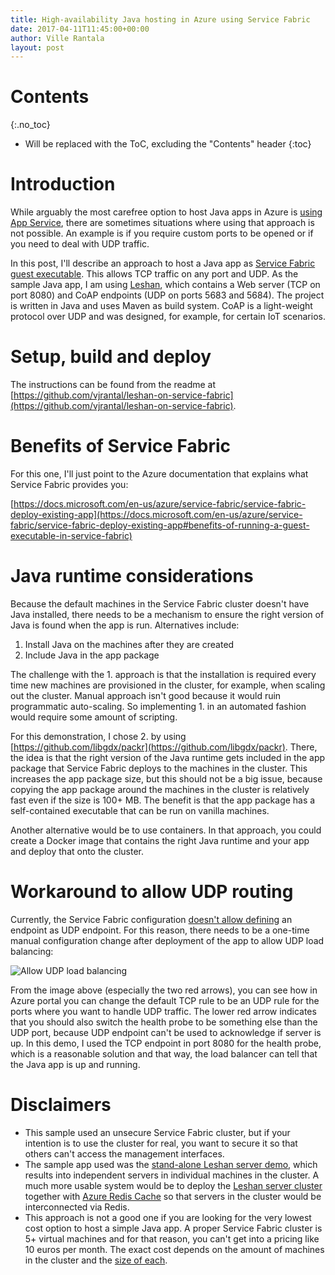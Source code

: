 ```yaml
---
title: High-availability Java hosting in Azure using Service Fabric
date: 2017-04-11T11:45:00+00:00
author: Ville Rantala
layout: post
---
```


# Contents
{:.no_toc}

* Will be replaced with the ToC, excluding the "Contents" header
{:toc}

# Introduction

While arguably the most carefree option to host Java apps in Azure is [using App Service](https://docs.microsoft.com/en-us/azure/app-service-web/app-service-web-get-started-java), there are sometimes situations where using that approach is not possible. An example is if you require custom ports to be opened or if you need to deal with UDP traffic.

In this post, I'll describe an approach to host a Java app as [Service Fabric guest executable](https://docs.microsoft.com/en-us/azure/service-fabric/service-fabric-deploy-existing-app). This allows TCP traffic on any port and UDP. As the sample Java app, I am using [Leshan](http://www.eclipse.org/leshan/), which contains a Web server (TCP on port 8080) and CoAP endpoints (UDP on ports 5683 and 5684). The project is written in Java and uses Maven as build system. CoAP is a light-weight protocol over UDP and was designed, for example, for certain IoT scenarios.

# Setup, build and deploy

The instructions can be found from the readme at [https://github.com/vjrantal/leshan-on-service-fabric](https://github.com/vjrantal/leshan-on-service-fabric).

# Benefits of Service Fabric

For this one, I'll just point to the Azure documentation that explains what Service Fabric provides you:

[https://docs.microsoft.com/en-us/azure/service-fabric/service-fabric-deploy-existing-app](https://docs.microsoft.com/en-us/azure/service-fabric/service-fabric-deploy-existing-app#benefits-of-running-a-guest-executable-in-service-fabric)

# Java runtime considerations

Because the default machines in the Service Fabric cluster doesn't have Java installed, there needs to be a mechanism to ensure the right version of Java is found when the app is run. Alternatives include:

1. Install Java on the machines after they are created
2. Include Java in the app package

The challenge with the 1. approach is that the installation is required every time new machines are provisioned in the cluster, for example, when scaling out the cluster. Manual approach isn't good because it would ruin programmatic auto-scaling. So implementing 1. in an automated fashion would require some amount of scripting.

For this demonstration, I chose 2. by using [https://github.com/libgdx/packr](https://github.com/libgdx/packr). There, the idea is that the right version of the Java runtime gets included in the app package that Service Fabric deploys to the machines in the cluster. This increases the app package size, but this should not be a big issue, because copying the app package around the machines in the cluster is relatively fast even if the size is 100+ MB. The benefit is that the app package has a self-contained executable that can be run on vanilla machines.

Another alternative would be to use containers. In that approach, you could create a Docker image that contains the right Java runtime and your app and deploy that onto the cluster.

# Workaround to allow UDP routing

Currently, the Service Fabric configuration [doesn't allow defining](https://github.com/Azure/service-fabric-issues/issues/208#issuecomment-289795833) an endpoint as UDP endpoint. For this reason, there needs to be a one-time manual configuration change after deployment of the app to allow UDP load balancing:

![Allow UDP load balancing]({{site.baseurl}}/images/allow-udp-load-balancing.png)

From the image above (especially the two red arrows), you can see how in Azure portal you can change the default TCP rule to be an UDP rule for the ports where you want to handle UDP traffic. The lower red arrow indicates that you should also switch the health probe to be something else than the UDP port, because UDP endpoint can't be used to acknowledge if server is up. In this demo, I used the TCP endpoint in port 8080 for the health probe, which is a reasonable solution and that way, the load balancer can tell that the Java app is up and running.

# Disclaimers

* This sample used an unsecure Service Fabric cluster, but if your intention is to use the cluster for real, you want to secure it so that others can't access the management interfaces.
* The sample app used was the [stand-alone Leshan server demo](https://github.com/eclipse/leshan/tree/master/leshan-server-demo), which results into independent servers in individual machines in the cluster. A much more usable system would be to deploy the [Leshan server cluster](https://github.com/eclipse/leshan/tree/master/leshan-server-cluster) together with [Azure Redis Cache](https://azure.microsoft.com/en-us/services/cache/) so that servers in the cluster would be interconnected via Redis.
* This approach is not a good one if you are looking for the very lowest cost option to host a simple Java app. A proper Service Fabric cluster is 5+ virtual machines and for that reason, you can't get into a pricing like 10 euros per month. The exact cost depends on the amount of machines in the cluster and the [size of each](https://azure.microsoft.com/en-us/pricing/details/virtual-machines/windows/).
